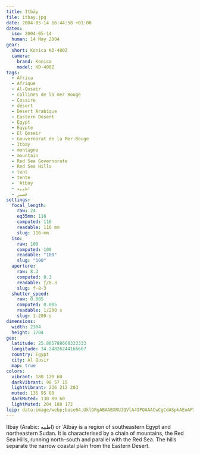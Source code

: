 ```yaml
---
title: Itbāy
file: itbay.jpg
date: 2004-05-14 16:44:58 +01:00
dates:
  iso: 2004-05-14
  human: 14 May 2004
gear:
  short: Konica KD-400Z
  camera:
    brand: Konica
    model: KD-400Z
tags:
  - Africa
  - Afrique
  - Al-Qusair
  - collines de la mer Rouge
  - Cossire
  - désert
  - Désert Arabique
  - Eastern Desert
  - Egypt
  - Égypte
  - El Qoseir
  - Gouvernorat de la Mer-Rouge
  - Itbay
  - montagne
  - mountain
  - Red Sea Governorate
  - Red Sea Hills
  - tent
  - tente
  - ʿAtbāy
  - اطبيه
  - قصير‎
settings:
  focal_length:
    raw: 24
    eq35mm: 116
    computed: 116
    readable: 116 mm
    slug: 116-mm
  iso:
    raw: 100
    computed: 100
    readable: "100"
    slug: "100"
  aperture:
    raw: 8.3
    computed: 8.3
    readable: ƒ/8.3
    slug: f-8-3
  shutter_speed:
    raw: 0.005
    computed: 0.005
    readable: 1/200 s
    slug: 1-200-s
dimensions:
  width: 2304
  height: 1704
geo:
  latitude: 25.885788668333333
  longitude: 34.24826244166667
  country: Egypt
  city: Al Qusir
  map: true
colors:
  vibrant: 180 120 60
  darkVibrant: 98 57 15
  lightVibrant: 236 212 203
  muted: 136 95 68
  darkMuted: 130 89 60
  lightMuted: 204 188 172
lqip: data:image/webp;base64,UklGRgABAABXRUJQVlA4IPQAAACwCgCdASpkAEoAP3GuyFo0uLIlLNgLaxAuCWcA0YNT2lebGXP7tLpqHawvhE8iOCjwMXugggc2najAUCh8ONslQ1T5QAHf7YF09ysVlEcyf3SAKB9eUIdj3oMqdOMAAP7juwedruNz8uDuKgVVIJS/PGgNAiAJM7LaFuJJ2O/qwqGAvTI6wvxaExwJkipzCUTe0GZan6+4/7lH8lm1n2zUIkni3u1i4WN3ZVfB007bQml0DnhsNV3q9qV9mQULJaPWmEF+rOYXBZ7pAYRYJL0go0sPF5eaWVTEC42TsHeC1CNTB8m3sy7go7PI+EEunqIoAAAA
---
```


Itbāy (Arabic: اطبيه‎) or ʿAtbāy is a region of southeastern Egypt and northeastern Sudan. It is characterised by a chain of mountains, the Red Sea Hills, running north–south and parallel with the Red Sea. The hills separate the narrow coastal plain from the Eastern Desert.
